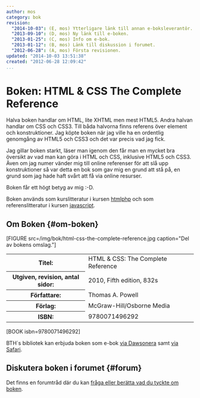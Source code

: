 ```yaml
---
author: mos
category: bok
revision:
  "2014-10-03": (E, mos) Ytterligare länk till annan e-boksleverantör.
  "2013-09-10": (D, mos) Ny länk till e-boken.
  "2013-01-25": (C, mos) Info om e-bok.
  "2013-01-12": (B, mos) Länk till diskussion i forumet.
  "2012-06-28": (A, mos) Första revisionen.
updated: "2014-10-03 13:51:38"
created: "2012-06-28 12:09:42"
...
```

Boken: HTML & CSS The Complete Reference
==================================

Halva boken handlar om HTML, lite XHTML men mest HTML5. Andra halvan handlar om CSS och CSS3. Till båda halvorna finns referens över element och konstruktioner. Jag köpte boken när jag ville ha en ordentlig genomgång av HTML5 och CSS3 och det var precis vad jag fick. 

<!--more-->

Jag gillar boken starkt, läser man igenom den får man en mycket bra översikt av vad man kan göra i HTML och CSS, inklusive HTML5 och CSS3. Även om jag numer vänder mig till online referenser för att slå upp konstruktioner så var detta en bok som gav mig en grund att stå på, en grund som jag hade haft svårt att få via online resurser.

Boken får ett högt betyg av mig :-D.

Boken används som kurslitteratur i kursen [htmlphp](/htmlphp) och som referenslitteratur i kursen [javascript](/javascript).



Om Boken {#om-boken}
--------------------

[FIGURE src=/img/bok/html-css-the-complete-reference.jpg caption="Del av bokens omslag."]

<table>
<tr><th>Titel:</th><td>HTML & CSS: The Complete Reference<td></tr>
<tr><th>Utgiven, revision, antal sidor:</th><td>2010, Fifth edition, 832s<td></tr>
<tr><th>Författare:</th><td>Thomas A. Powell<td></tr>
<tr><th>Förlag:</th><td>McGraw-Hill/Osborne Media<td></tr>
<tr><th>ISBN:</th><td>9780071496292<td></tr>
</table>

[BOOK isbn=9780071496292]


BTH´s bibliotek kan erbjuda boken som e-bok [via Dawsonera](https://www-dawsonera-com.miman.bib.bth.se/readonline/9780071741705) samt [via Safari](http://proquest.safaribooksonline.com.miman.bib.bth.se/9780071496292).



Diskutera boken i forumet {#forum}
----------------------------------

Det finns en forumtråd där du kan [fråga eller berätta vad du tyckte om boken](t/822).




